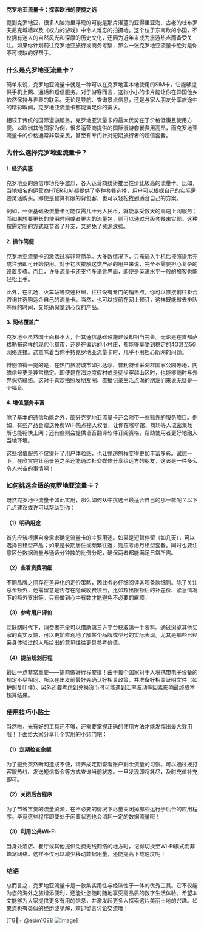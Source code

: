 **克罗地亚流量卡：探索欧洲的便捷之选**

提到克罗地亚，很多人脑海里浮现的可能是那片湛蓝的亚得里亚海、古老的杜布罗夫尼克城墙以及《权力的游戏》中令人难忘的拍摄地。这个位于东南欧的小国，不仅拥有迷人的自然风光和深厚的历史文化，还因为近年来成为旅游热点而备受关注。如果你计划前往克罗地亚旅行或商务考察，那么一张克罗地亚流量卡绝对是你不可或缺的好帮手。

### 什么是克罗地亚流量卡？

简单来说，克罗地亚流量卡就是一种可以在克罗地亚本地使用的SIM卡，它能够提供手机上网、通话和短信服务。对于游客而言，这张小小的卡片能让你在异国他乡依然保持与世界的联系。无论是导航、查询景点信息，还是与家人朋友分享旅途中的精彩瞬间，克罗地亚流量卡都能满足你的需求。

相较于传统的国际漫游服务，克罗地亚流量卡的最大优势在于价格低廉且使用方便。以欧洲其他国家为例，很多运营商提供的国际漫游套餐费用高昂，而克罗地亚流量卡的价格通常非常亲民，甚至有专门针对短期旅行者的超值套餐。

### 为什么选择克罗地亚流量卡？

#### 1. **经济实惠**
克罗地亚的通信市场竞争激烈，各大运营商纷纷推出性价比极高的流量卡。比如，当地知名的运营商HTER和A1都提供了多种套餐选择，用户可以根据自己的实际需要灵活购买。即使是预算有限的背包客，也可以轻松找到适合自己的方案。

例如，一张基础版流量卡可能仅需几十元人民币，就能享受数天的高速上网服务；而如果想要更长的使用时间或者更大的流量包，则可以通过升级套餐来实现。这种按需定制的方式既节省了开支，又避免了资源浪费。

#### 2. **操作简便**
克罗地亚流量卡的激活过程非常简单。大多数情况下，只需插入手机后按照提示完成注册即可开始使用。对于初次接触这类产品的用户来说，完全不需要担心复杂的设置步骤。而且，许多流量卡还支持多语言界面，即便是英语水平一般的旅客也能轻松上手。

此外，在机场、火车站等交通枢纽，往往设有专门的销售点，你可以直接前往柜台咨询并选购适合自己的流量卡。当然，也可以提前在网上预订，这样既能省去排队等候的时间，又能确保拿到心仪的产品。

#### 3. **网络覆盖广**
克罗地亚虽然国土面积不大，但其通信基础设施建设却相当完善。无论是在首都萨格勒布这样的现代化都市，还是在偏远的小村庄，都能够享受到稳定的4G甚至5G网络连接。这意味着当你手持克罗地亚流量卡时，几乎不用担心断网的问题。

特别值得一提的是，在热门旅游城市如扎达尔、普利特维采湖群国家公园等地，网络信号更是异常稳定。即便是在海边度假村或是徒步穿越山区时，也能够随时与外界保持联络。这对于喜欢拍照发朋友圈、直播记录生活点滴的朋友们来说无疑是一个福音。

#### 4. **增值服务丰富**
除了基本的通信功能之外，部分克罗地亚流量卡还会附带一些额外的服务项目。例如，有些产品会赠送免费WiFi热点接入权限，让你在咖啡馆、商场等人流密集场所也能畅快上网；还有些则会提供语音翻译软件订阅资格，帮助使用者更好地融入当地环境。

这些增值服务不仅提升了用户体验感，也让整趟旅程变得更加丰富多彩。试想一下，在欣赏完壮丽景色之余还能通过社交媒体分享给远方的朋友，这该是一件多么令人兴奋的事情啊！

### 如何挑选合适的克罗地亚流量卡？

既然克罗地亚流量卡如此实用，那么如何从中挑选出最适合自己的那一款呢？以下几点建议或许可以帮助到你：

#### （1）明确用途
首先应该根据自身需求确定流量卡的主要用途。如果是短暂停留（如几天），可以选择日租型产品；如果是长期居住或频繁往返，则应考虑月租型套餐。同时也要注意区分数据流量与通话分钟数的比例分配，确保两者都能满足日常所需。

#### （2）查看资费明细
不同品牌之间存在差异化的定价策略，因此务必仔细阅读各项条款细则。除了关注总金额外，还需留意是否存在隐藏收费项目，比如超出限额后的补差价、紧急情况下的额外支出等。只有做到心中有数才能避免不必要的麻烦。

#### （3）参考用户评价
互联网时代下，消费者完全可以借助第三方平台获取第一手资料。通过浏览其他买家的真实反馈，可以更加直观地了解某个品牌或型号的实际表现。尤其是那些已经亲身体验过的人所给出的意见往往更具参考价值。

#### （4）提前规划行程
最后一点非常重要——提前做好行程安排！由于每个国家对于入境携带电子设备的规定不尽相同，所以在出发前最好先确认好相关政策，并准备好相关证明文件（如护照复印件）。另外还要考虑到兑换货币时可能遇到汇率波动等因素影响最终成本核算结果。

### 使用技巧小贴士

当然啦，光有好的工具还不够，还需要掌握正确的使用方法才能发挥出最大效用哦！下面给大家分享几个实用的小窍门吧：

#### （1）定期检查余额
为了避免突然断网造成不便，请养成定期查看账户剩余流量的习惯。可以通过拨打客服热线、发送短信指令等方式查询当前状态。一旦发现即将耗尽，及时充值补充即可。

#### （2）关闭后台程序
为了节省宝贵的流量资源，在不必要的情况下尽量关闭掉那些运行于后台的应用程序。毕竟这些程序即使处于闲置状态也会消耗一定的数据流量哦！

#### （3）利用公共Wi-Fi
当身处酒店、餐厅或其他提供免费无线网络的地方时，记得切换至Wi-Fi模式而非蜂窝网络。这样不仅可以减少移动数据用量，还能提高下载速度呢！

### 结语

总而言之，克罗地亚流量卡是一款集实用性与经济性于一体的优秀工具。它不仅能为您的海外之旅增添便利，还能让您随时随地享受高品质的数字生活体验。希望本文能够为大家提供更多有用的信息，并激发起更多人探索这片美丽土地的兴趣。如果您也有类似的经历或见解，欢迎留言讨论交流哦！

[[TG💪+ @esim1088](https://t.me/s/esim1088) ![Image](https://i.postimg.cc/4NQfJmqS/Snipaste-2025-05-13-00-14-12.png)]